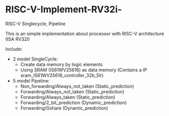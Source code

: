 # RISC-V-Implement-RV32i-
RISC-V Singlecycle, Pipeline

This is an simple implementation about processor with RISC-V architecture (ISA RV32I)

Include:
- 2 model SingleCycle:
  - Create data memory by logic elements
  - Using SRAM (IS61WV25616) as data memory (Contains a IP sram_IS61WV25616_controller_32b_5lr)
- 5 model Pipeline:
  - Non_forwarding/Always_not_taken (Static_prediction)
  - Forwarding/Always_not_taken (Static_prediction)
  - Forwarding/Always_taken (Static_prediction)
  - Forwarding/2_bit_prediction (Dynamic_prediction)
  - Forwarding/Gshare (Dynamic_prediction)
